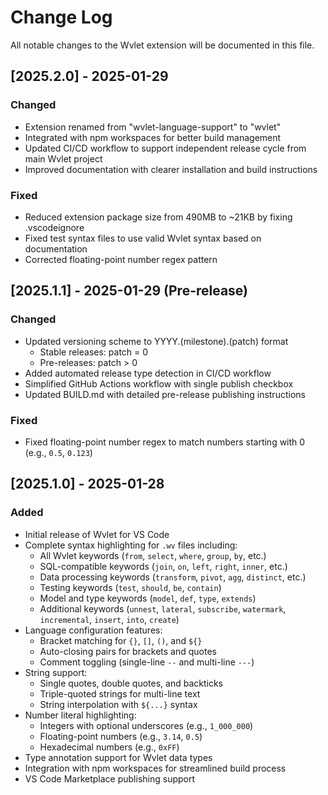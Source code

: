 # Change Log

All notable changes to the Wvlet extension will be documented in this file.

## [2025.2.0] - 2025-01-29

### Changed
- Extension renamed from "wvlet-language-support" to "wvlet"
- Integrated with npm workspaces for better build management
- Updated CI/CD workflow to support independent release cycle from main Wvlet project
- Improved documentation with clearer installation and build instructions

### Fixed
- Reduced extension package size from 490MB to ~21KB by fixing .vscodeignore
- Fixed test syntax files to use valid Wvlet syntax based on documentation
- Corrected floating-point number regex pattern

## [2025.1.1] - 2025-01-29 (Pre-release)

### Changed
- Updated versioning scheme to YYYY.(milestone).(patch) format
  - Stable releases: patch = 0
  - Pre-releases: patch > 0
- Added automated release type detection in CI/CD workflow
- Simplified GitHub Actions workflow with single publish checkbox
- Updated BUILD.md with detailed pre-release publishing instructions

### Fixed
- Fixed floating-point number regex to match numbers starting with 0 (e.g., `0.5`, `0.123`)

## [2025.1.0] - 2025-01-28

### Added
- Initial release of Wvlet for VS Code
- Complete syntax highlighting for `.wv` files including:
  - All Wvlet keywords (`from`, `select`, `where`, `group`, `by`, etc.)
  - SQL-compatible keywords (`join`, `on`, `left`, `right`, `inner`, etc.)
  - Data processing keywords (`transform`, `pivot`, `agg`, `distinct`, etc.)
  - Testing keywords (`test`, `should`, `be`, `contain`)
  - Model and type keywords (`model`, `def`, `type`, `extends`)
  - Additional keywords (`unnest`, `lateral`, `subscribe`, `watermark`, `incremental`, `insert`, `into`, `create`)
- Language configuration features:
  - Bracket matching for `{}`, `[]`, `()`, and `${}`
  - Auto-closing pairs for brackets and quotes
  - Comment toggling (single-line `--` and multi-line `---`)
- String support:
  - Single quotes, double quotes, and backticks
  - Triple-quoted strings for multi-line text
  - String interpolation with `${...}` syntax
- Number literal highlighting:
  - Integers with optional underscores (e.g., `1_000_000`)
  - Floating-point numbers (e.g., `3.14`, `0.5`)
  - Hexadecimal numbers (e.g., `0xFF`)
- Type annotation support for Wvlet data types
- Integration with npm workspaces for streamlined build process
- VS Code Marketplace publishing support